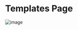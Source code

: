 # Templates Page

![image](https://github.com/user-attachments/assets/35e3f034-4e12-4c8c-9019-df7833cc3517)
